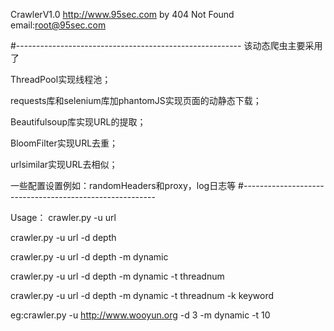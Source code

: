 
CrawlerV1.0
http://www.95sec.com
by 404 Not Found
email:root@95sec.com

#--------------------------------------------------------
该动态爬虫主要采用了

ThreadPool实现线程池；

requests库和selenium库加phantomJS实现页面的动静态下载；

Beautifulsoup库实现URL的提取；

BloomFilter实现URL去重；

urlsimilar实现URL去相似；

一些配置设置例如：randomHeaders和proxy，log日志等
#--------------------------------------------------------

Usage：
crawler.py -u url       

crawler.py -u url -d depth        

crawler.py -u url -d depth -m dynamic       

crawler.py -u url -d depth -m dynamic -t threadnum        

crawler.py -u url -d depth -m dynamic -t threadnum -k keyword 

eg:crawler.py -u http://www.wooyun.org -d 3 -m dynamic -t 10
